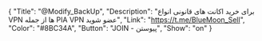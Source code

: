 {
"Title": "@Modify_BackUp",
"Description": "برای خرید اکانت های قانونی انواع VPN ها از جمله PIA VPN عضو شوید",
"Link": "https://t.me/BlueMoon_Sell",
"Color": "#8BC34A",
"Button": "JOIN - پیوستن",
"Show": "on"
}
